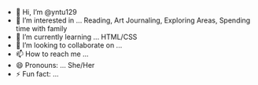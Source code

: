 - 👋 Hi, I’m @yntu129
- 👀 I’m interested in ... Reading, Art Journaling, Exploring Areas, Spending time with family
- 🌱 I’m currently learning ... HTML/CSS
- 💞️ I’m looking to collaborate on ...
- 📫 How to reach me ...
- 😄 Pronouns: ... She/Her
- ⚡ Fun fact: ... 

<!---
yntu129/yntu129 is a ✨ special ✨ repository because its `README.md` (this file) appears on your GitHub profile.
You can click the Preview link to take a look at your changes.
--->
